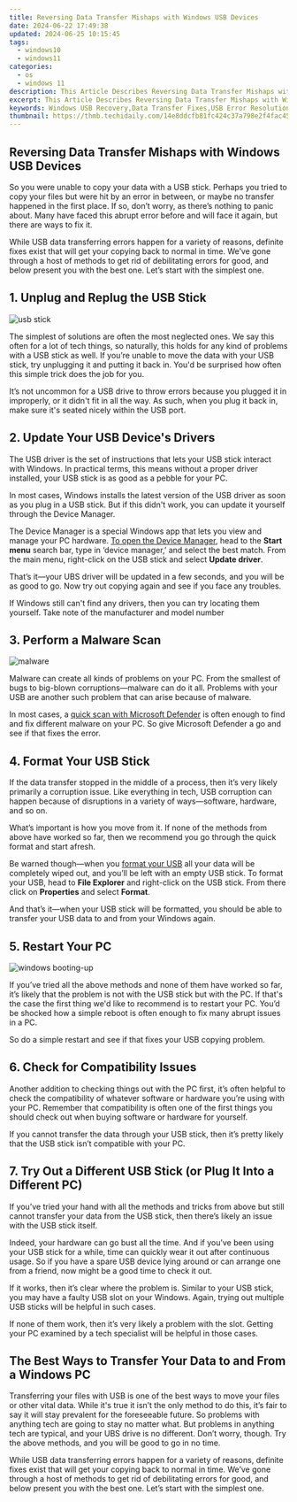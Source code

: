 ```yaml
---
title: Reversing Data Transfer Mishaps with Windows USB Devices
date: 2024-06-22 17:49:38
updated: 2024-06-25 10:15:45
tags:
  - windows10
  - windows11
categories:
  - os
  - windows 11
description: This Article Describes Reversing Data Transfer Mishaps with Windows USB Devices
excerpt: This Article Describes Reversing Data Transfer Mishaps with Windows USB Devices
keywords: Windows USB Recovery,Data Transfer Fixes,USB Error Resolution,Reverse Transfer Issues,USB Device Corrections,Mishap Remediation Windows,Safe USB Usage Tips
thumbnail: https://thmb.techidaily.com/14e8ddcfb81fc424c37a798e2f4fac450a83bd3f6d231984ceb0349e3e717f14.jpg
---
```


## Reversing Data Transfer Mishaps with Windows USB Devices

 So you were unable to copy your data with a USB stick. Perhaps you tried to copy your files but were hit by an error in between, or maybe no transfer happened in the first place. If so, don’t worry, as there’s nothing to panic about. Many have faced this abrupt error before and will face it again, but there are ways to fix it.

 While USB data transferring errors happen for a variety of reasons, definite fixes exist that will get your copying back to normal in time. We’ve gone through a host of methods to get rid of debilitating errors for good, and below present you with the best one. Let’s start with the simplest one.

## 1\. Unplug and Replug the USB Stick

![usb stick](https://static1.makeuseofimages.com/wordpress/wp-content/uploads/2023/07/usb-stick.jpg)

 The simplest of solutions are often the most neglected ones. We say this often for a lot of tech things, so naturally, this holds for any kind of problems with a USB stick as well. If you’re unable to move the data with your USB stick, try unplugging it and putting it back in. You'd be surprised how often this simple trick does the job for you.

 It’s not uncommon for a USB drive to throw errors because you plugged it in improperly, or it didn't fit in all the way. As such, when you plug it back in, make sure it's seated nicely within the USB port.

## 2\. Update Your USB Device's Drivers

 The USB driver is the set of instructions that lets your USB stick interact with Windows. In practical terms, this means without a proper driver installed, your USB stick is as good as a pebble for your PC.

 In most cases, Windows installs the latest version of the USB driver as soon as you plug in a USB stick. But if this didn't work, you can update it yourself through the Device Manager.

 The Device Manager is a special Windows app that lets you view and manage your PC hardware. [To open the Device Manager](https://www.makeuseof.com/windows-open-device-manager/), head to the **Start menu** search bar, type in ‘device manager,’ and select the best match. From the main menu, right-click on the USB stick and select **Update driver**.

 That’s it—your UBS driver will be updated in a few seconds, and you will be as good to go. Now try out copying again and see if you face any troubles.

 If Windows still can't find any drivers, then you can try locating them yourself. Take note of the manufacturer and model number

## 3\. Perform a Malware Scan

![malware](https://static1.makeuseofimages.com/wordpress/wp-content/uploads/2023/07/malware.jpg)

 Malware can create all kinds of problems on your PC. From the smallest of bugs to big-blown corruptions—malware can do it all. Problems with your USB are another such problem that can arise because of malware.

 In most cases, a [quick scan with Microsoft Defender](https://www.makeuseof.com/how-to-remove-malware-using-microsoft-defenders-offline-scan/) is often enough to find and fix different malware on your PC. So give Microsoft Defender a go and see if that fixes the error.

## 4\. Format Your USB Stick

 If the data transfer stopped in the middle of a process, then it’s very likely primarily a corruption issue. Like everything in tech, USB corruption can happen because of disruptions in a variety of ways—software, hardware, and so on.

 What’s important is how you move from it. If none of the methods from above have worked so far, then we recommend you go through the quick format and start afresh.

 Be warned though—when you [format your USB](https://www.makeuseof.com/tag/format-usb-drive/) all your data will be completely wiped out, and you’ll be left with an empty USB stick. To format your USB, head to **File Explorer** and right-click on the USB stick. From there click on **Properties** and select **Format**.

 And that’s it—when your USB stick will be formatted, you should be able to transfer your USB data to and from your Windows again.

## 5\. Restart Your PC

![windows booting-up](https://static1.makeuseofimages.com/wordpress/wp-content/uploads/2023/07/windows-booting-up.jpg)

 If you’ve tried all the above methods and none of them have worked so far, it’s likely that the problem is not with the USB stick but with the PC. If that's the case the first thing we'd like to recommend is to restart your PC. You’d be shocked how a simple reboot is often enough to fix many abrupt issues in a PC.

 So do a simple restart and see if that fixes your USB copying problem.

## 6\. Check for Compatibility Issues

 Another addition to checking things out with the PC first, it’s often helpful to check the compatibility of whatever software or hardware you’re using with your PC. Remember that compatibility is often one of the first things you should check out when buying software or hardware for yourself.

 If you cannot transfer the data through your USB stick, then it’s pretty likely that the USB stick isn’t compatible with your PC.

## 7\. Try Out a Different USB Stick (or Plug It Into a Different PC)

 If you’ve tried your hand with all the methods and tricks from above but still cannot transfer your data from the USB stick, then there’s likely an issue with the USB stick itself.

 Indeed, your hardware can go bust all the time. And if you’ve been using your USB stick for a while, time can quickly wear it out after continuous usage. So if you have a spare USB device lying around or can arrange one from a friend, now might be a good time to check it out.

 If it works, then it’s clear where the problem is. Similar to your USB stick, you may have a faulty USB slot on your Windows. Again, trying out multiple USB sticks will be helpful in such cases.

 If none of them work, then it’s very likely a problem with the slot. Getting your PC examined by a tech specialist will be helpful in those cases.

## The Best Ways to Transfer Your Data to and From a Windows PC

 Transferring your files with USB is one of the best ways to move your files or other vital data. While it's true it isn’t the only method to do this, it’s fair to say it will stay prevalent for the foreseeable future. So problems with anything tech are going to stay no matter what. But problems in anything tech are typical, and your UBS drive is no different. Don’t worry, though. Try the above methods, and you will be good to go in no time.

 While USB data transferring errors happen for a variety of reasons, definite fixes exist that will get your copying back to normal in time. We’ve gone through a host of methods to get rid of debilitating errors for good, and below present you with the best one. Let’s start with the simplest one.
